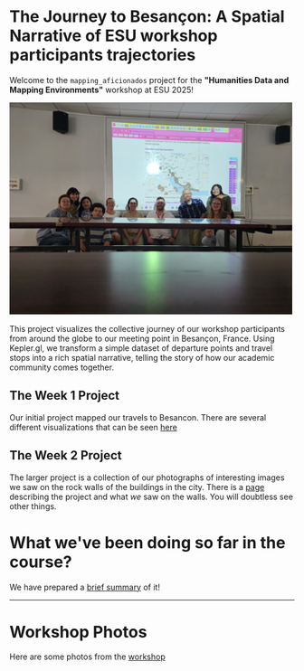 # The Journey to Besançon: A Spatial Narrative of ESU workshop participants trajectories

Welcome to the `mapping_aficionados` project for the **"Humanities Data and Mapping Environments"** workshop at ESU 2025!

<img src='workshop/ClassPhoto.jpg' alt = 'Class Photo' width = "500">

This project visualizes the collective journey of our workshop participants from around the globe to our meeting point in Besançon, France. Using Kepler.gl, we transform a simple dataset of departure points and travel stops into a rich spatial narrative, telling the story of how our academic community comes together.

## The Week 1 Project

Our initial project mapped our travels to Besancon. There are several different visualizations that can be seen [here](Project_Week1.md)

## The Week 2 Project

The larger project is a collection of our photographs of interesting images we saw on the rock walls of the buildings in the city. There is a [page](Project_Week2.md) describing the project and what *we* saw on the walls. You will doubtless see other things.


# What we've been doing so far in the course? 

We have prepared a [brief summary](workshop/week1_summary.md) of it!

---
# Workshop Photos

Here are some photos from the [workshop](Photos.md)
